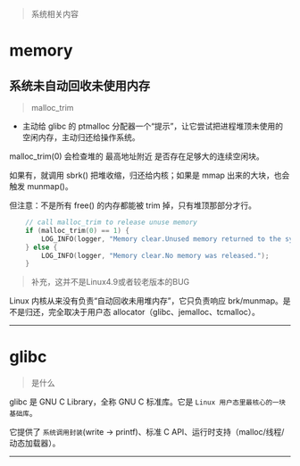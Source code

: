 > 系统相关内容

# memory

## 系统未自动回收未使用内存

> malloc_trim

- 主动给 glibc 的 ptmalloc 分配器一个“提示”，让它尝试把进程堆顶未使用的空闲内存，主动归还给操作系统。

malloc_trim(0) 会检查堆的 最高地址附近 是否存在足够大的连续空闲块。

如果有，就调用 sbrk() 把堆收缩，归还给内核；如果是 mmap 出来的大块，也会触发 munmap()。

但注意：不是所有 free() 的内存都能被 trim 掉，只有堆顶那部分才行。

```C++
    // call malloc_trim to release unuse memory
    if (malloc_trim(0) == 1) {
        LOG_INFO(logger, "Memory clear.Unused memory returned to the system.");
    } else {
        LOG_INFO(logger, "Memory clear.No memory was released.");
    }
```

> 补充，这并不是Linux4.9或者较老版本的BUG

Linux 内核从来没有负责“自动回收未用堆内存”，它只负责响应 brk/munmap。是不是归还，完全取决于用户态 allocator（glibc、jemalloc、tcmalloc）。

---

# glibc

> 是什么

glibc 是 GNU C Library，全称 GNU C 标准库。它是 `Linux 用户态里最核心的一块基础库`。

它提供了 `系统调用封装`(write -> printf)、标准 C API、运行时支持（malloc/线程/动态加载器）。

---





